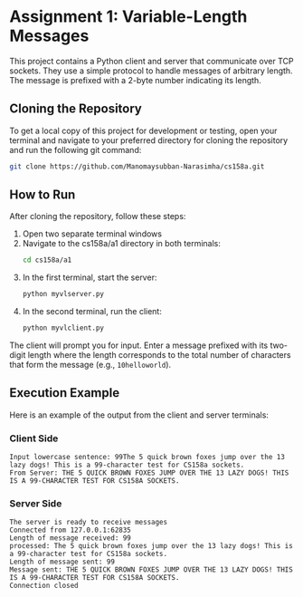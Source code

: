 # Assignment 1: Variable-Length Messages

This project contains a Python client and server that communicate over TCP sockets. They use a simple protocol to handle messages of arbitrary length. The message is prefixed with a 2-byte number indicating its length.

## Cloning the Repository

To get a local copy of this project for development or testing, open your terminal and navigate to your preferred directory for cloning the repository and run the following git command:

```bash
git clone https://github.com/Manomaysubban-Narasimha/cs158a.git
```

## How to Run

After cloning the repository, follow these steps:

1. Open two separate terminal windows
2. Navigate to the cs158a/a1 directory in both terminals:
   ```bash
   cd cs158a/a1
   ```
3. In the first terminal, start the server:
   ```bash
   python myvlserver.py
   ```
4. In the second terminal, run the client:
   ```bash
   python myvlclient.py
   ```

The client will prompt you for input. Enter a message prefixed with its two-digit length where the length corresponds to the total number of characters that form the message (e.g., `10helloworld`).

## Execution Example

Here is an example of the output from the client and server terminals:

### Client Side
```
Input lowercase sentence: 99The 5 quick brown foxes jump over the 13 lazy dogs! This is a 99-character test for CS158a sockets.
From Server: THE 5 QUICK BROWN FOXES JUMP OVER THE 13 LAZY DOGS! THIS IS A 99-CHARACTER TEST FOR CS158A SOCKETS.
```

### Server Side
```
The server is ready to receive messages
Connected from 127.0.0.1:62835
Length of message received: 99
processed: The 5 quick brown foxes jump over the 13 lazy dogs! This is a 99-character test for CS158a sockets.
Length of message sent: 99
Message sent: THE 5 QUICK BROWN FOXES JUMP OVER THE 13 LAZY DOGS! THIS IS A 99-CHARACTER TEST FOR CS158A SOCKETS.
Connection closed
